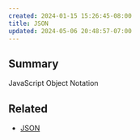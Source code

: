 ```yaml
---
created: 2024-01-15 15:26:45-08:00
title: JSON
updated: 2024-05-06 20:48:57-07:00
---
```


## Summary

JavaScript Object Notation

## Related

* [JSON](https://json.org)